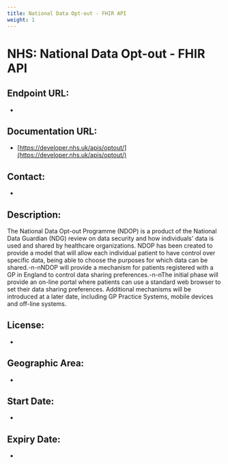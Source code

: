 ```yaml
---
title: National Data Opt-out - FHIR API
weight: 1
---
```


# NHS: National Data Opt-out - FHIR API

## Endpoint URL:
 - []()

## Documentation URL:
 - [https://developer.nhs.uk/apis/optout/](https://developer.nhs.uk/apis/optout/)

## Contact:
 - [](mailto:)

## Description:
The National Data Opt-out Programme (NDOP) is a product of the National Data Guardian (NDG) review on data security and how individuals' data is used and shared by healthcare organizations. NDOP has been created to provide a model that will allow each individual patient to have control over specific data, being able to choose the purposes for which data can be shared.-n-nNDOP will provide a mechanism for patients registered with a GP in England to control data sharing preferences.-n-nThe initial phase will provide an on-line portal where patients can use a standard web browser to set their data sharing preferences. Additional mechanisms will be introduced at a later date, including GP Practice Systems, mobile devices and off-line systems.

## License:
 - 

## Geographic Area:
 - 

## Start Date:
 - 

## Expiry Date:
 - 

